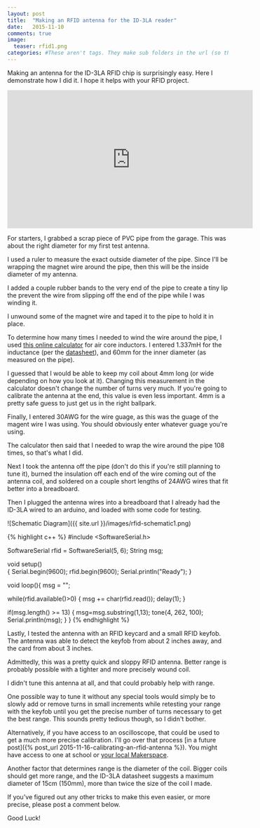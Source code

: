 ```yaml
---
layout: post
title:  "Making an RFID antenna for the ID-3LA reader"
date:   2015-11-10
comments: true
image:
  teaser: rfid1.png
categories: #These aren't tags. They make sub folders in the url (so then if you reorganized the categories, all the urls will change! (bad)).  need to figure out tags instead.
---
```

Making an antenna for the ID-3LA RFID chip is surprisingly easy.  Here I demonstrate how I did it.  I hope it helps with your RFID project.

<iframe width="560" height="315" src="https://www.youtube.com/embed/MrDXfCmt4-U" frameborder="0" allowfullscreen></iframe>

For starters, I grabbed a scrap piece of PVC pipe from the garage. This was about the right diameter for my first test antenna.

I used a ruler to measure the exact outside diameter of the pipe. Since I'll be wrapping the magnet wire around the pipe, then this will be the inside diameter of my antenna.

I added a couple rubber bands to the very end of the pipe to create a tiny lip the prevent the wire from slipping off the end of the pipe while I was winding it.

I unwound some of the magnet wire and taped it to the pipe to hold it in place.

To determine how many times I needed to wind the wire around the pipe, I used [this online calculator][calculator] for air core inductors.  I entered 1.337mH for the inductance (per the [datasheet][datasheet]), and 60mm for the inner diameter (as measured on the pipe).

I guessed that I would be able to keep my coil about 4mm long (or wide depending on how you look at it). Changing this measurement in the calculator doesn't change the number of turns very much. If you're going to calibrate the antenna at the end, this value is even less important. 4mm is a pretty safe guess to just get us in the right ballpark.

Finally, I entered 30AWG for the wire guage, as this was the guage of the magent wire I was using.  You should obviously enter whatever guage you're using.

The calculator then said that I needed to wrap the wire around the pipe 108 times, so that's what I did.

Next I took the antenna off the pipe (don't do this if you're still planning to tune it), burned the insulation off each end of the wire coming out of the antenna coil, and soldered on a couple short lengths of 24AWG wires that fit better into a breadboard.

Then I plugged the antenna wires into a breadboard that I already had the ID-3LA wired to an arduino, and loaded with some code for testing.

![Schematic Diagram]({{ site.url }}/images/rfid-schematic1.png)

{% highlight c++ %}
#include <SoftwareSerial.h>

SoftwareSerial rfid = SoftwareSerial(5, 6);
String msg;

void setup()  
{
  Serial.begin(9600);
  rfid.begin(9600);
  Serial.println("Ready");
}

void loop(){
  msg = "";
  
  while(rfid.available()>0) {
    msg += char(rfid.read());
    delay(1);
  }
  
  if(msg.length() >= 13) {
     msg=msg.substring(1,13);
     tone(4, 262, 100);
     Serial.println(msg);
  }
}
{% endhighlight %}

Lastly, I tested the antenna with an RFID keycard and a small RFID keyfob.  The antenna was able to detect the keyfob from about 2 inches away, and the card from about 3 inches.

Admittedly, this was a pretty quick and sloppy RFID antenna. Better range is probably possible with a tighter and more precisely wound coil.

I didn't tune this antenna at all, and that could probably help with range.

One possible way to tune it without any special tools would simply be to slowly add or remove turns in small increments while retesting your range with the keyfob until you get the precise number of turns necessary to get the best range.  This sounds pretty tedious though, so I didn't bother.

Alternatively, if you have access to an oscilloscope, that could be used to get a much more precise calibration. I'll go over that process [in a future post]({% post_url 2015-11-16-calibrating-an-rfid-antenna %}). You might have access to one at school or [your local Makerspace][makerspaces]. 

Another factor that determines range is the diameter of the coil. Bigger coils should get more range, and the ID-3LA datasheet suggests a maximum diameter of 15cm (150mm), more than twice the size of the coil I made.  

If you've figured out any other tricks to make this even easier, or more precise, please post a comment below.

Good Luck!

[calculator]: http://www.circuits.dk/calculator_multi_layer_aircore.htm 
[datasheet]:  http://www.id-innovations.com/httpdocs/ID-3LA,ID-12LA,ID-20LA.pdf 
[makerspaces]: http://spaces.makerspace.com/makerspace-directory 
